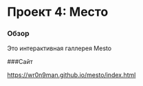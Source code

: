# Проект 4: Место

### Обзор

Это интерактивная галлерея Mesto

###Сайт

https://wr0n9man.github.io/mesto/index.html
